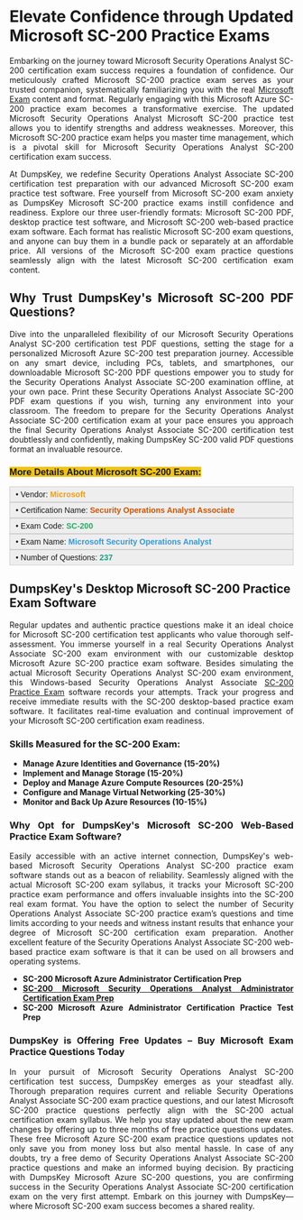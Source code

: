 <h1 style="text-align: justify;"><strong>Elevate Confidence through Updated Microsoft SC-200 Practice Exams</strong></h1>

<p style="text-align: justify;">Embarking on the journey toward Microsoft Security Operations Analyst SC-200 certification exam success requires a foundation of confidence. Our meticulously crafted Microsoft SC-200 practice exam serves as your trusted companion, systematically familiarizing you with the real <a href="https://www.dumpskey.com/how-to-pass-microsoft-certification-exam">Microsoft Exam</a> content and format. Regularly engaging with this Microsoft Azure SC-200 practice exam becomes a transformative exercise. The updated Microsoft Security Operations Analyst Microsoft SC-200 practice test allows you to identify strengths and address weaknesses. Moreover, this Microsoft SC-200 practice exam helps you master time management, which is a pivotal skill for Microsoft Security Operations Analyst SC-200 certification exam success.</p>

<p style="text-align: justify;">At DumpsKey, we redefine Security Operations Analyst Associate SC-200 certification test preparation with our advanced Microsoft SC-200 exam practice test software. Free yourself from Microsoft SC-200 exam anxiety as DumpsKey Microsoft SC-200 practice exams instill confidence and readiness. Explore our three user-friendly formats: Microsoft SC-200 PDF, desktop practice test software, and Microsoft SC-200 web-based practice exam software. Each format has realistic Microsoft SC-200 exam questions, and anyone can buy them in a bundle pack or separately at an affordable price. All versions of the Microsoft SC-200 exam practice questions seamlessly align with the latest Microsoft SC-200 certification exam content.</p>

<h2 style="text-align: justify;"><strong>Why Trust DumpsKey's Microsoft SC-200</strong> <strong>PDF Questions?</strong></h2>

<p style="text-align: justify;">Dive into the unparalleled flexibility of our Microsoft Security Operations Analyst SC-200 certification test PDF questions, setting the stage for a personalized Microsoft Azure SC-200 test preparation journey. Accessible on any smart device, including PCs, tablets, and smartphones, our downloadable Microsoft SC-200 PDF questions empower you to study for the Security Operations Analyst Associate SC-200 examination offline, at your own pace. Print these Security Operations Analyst Associate SC-200 PDF exam questions if you wish, turning any environment into your classroom. The freedom to prepare for the Security Operations Analyst Associate SC-200 certification exam at your pace ensures you approach the final Security Operations Analyst Associate SC-200 certification test doubtlessly and confidently, making DumpsKey SC-200 valid PDF questions format an invaluable resource.</p>

<h3 style="text-align: justify;"><strong><span style="font-family:Verdana,Geneva,sans-serif;"><span style="background-color:#f1c40f;">More Details About Microsoft SC-200 Exam:</span></span></strong></h3>

<div style="background: rgb(238, 238, 238); border: 1px solid rgb(204, 204, 204); padding: 5px 10px; text-align: justify;"><span style="font-size:14px;"><span style="font-family:Verdana,Geneva,sans-serif;">• Vendor: <span style="color:#f39c12;"><strong>Microsoft </strong></span></span></span></div>

<div style="background: rgb(238, 238, 238); border: 1px solid rgb(204, 204, 204); padding: 5px 10px; text-align: justify;"><span style="font-size:14px;"><span style="font-family:Verdana,Geneva,sans-serif;">• Certification Name: <span style="color:#d35400;"><strong>Security Operations Analyst Associate</strong></span></span></span></div>

<div style="background: rgb(238, 238, 238); border: 1px solid rgb(204, 204, 204); padding: 5px 10px; text-align: justify;"><span style="font-size:14px;"><span style="font-family:Verdana,Geneva,sans-serif;">• Exam Code: <strong><span style="color:#27ae60;">SC-200</span> </strong></span></span></div>

<div style="background: rgb(238, 238, 238); border: 1px solid rgb(204, 204, 204); padding: 5px 10px; text-align: justify;"><span style="font-size:14px;"><span style="font-family:Verdana,Geneva,sans-serif;">• Exam Name: <span style="color:#3498db;"><strong>Microsoft Security Operations Analyst </strong></span></span></span></div>

<div style="background: rgb(238, 238, 238); border: 1px solid rgb(204, 204, 204); padding: 5px 10px; text-align: justify;"><span style="font-size:14px;"><span style="font-family:Verdana,Geneva,sans-serif;">• Number of Questions:<span style="color:#16a085;"> </span><strong><span style="color:#16a085;">237</span> </strong></span></span></div>

<h2><strong>DumpsKey's Desktop Microsoft SC-200</strong> <strong>Practice Exam Software</strong></h2>

<p style="text-align: justify;">Regular updates and authentic practice questions make it an ideal choice for Microsoft SC-200 certification test applicants who value thorough self-assessment. You immerse yourself in a real Security Operations Analyst Associate SC-200 exam environment with our customizable desktop Microsoft Azure SC-200 practice exam software. Besides simulating the actual Microsoft Security Operations Analyst SC-200 exam environment, this Windows-based Security Operations Analyst Associate <a href="https://www.dumpskey.com/microsoft/microsoft-sc-200-practice-questions">SC-200 Practice Exam</a> software records your attempts. Track your progress and receive immediate results with the SC-200 desktop-based practice exam software. It facilitates real-time evaluation and continual improvement of your Microsoft SC-200 certification exam readiness.</p>

<h3><strong>Skills Measured for the SC-200 Exam:</strong></h3>

<ul>
	<li><strong>Manage Azure Identities and Governance (15-20%)</strong></li>
	<li><strong>Implement and Manage Storage (15-20%)</strong></li>
	<li><strong>Deploy and Manage Azure Compute Resources (20-25%)</strong></li>
	<li><strong>Configure and Manage Virtual Networking (25-30%)</strong></li>
	<li><strong>Monitor and Back Up Azure Resources (10-15%)</strong></li>
</ul>

<h3 style="text-align: justify;"><strong>Why Opt for DumpsKey's Microsoft SC-200</strong> <strong>Web-Based Practice Exam Software?</strong></h3>

<p style="text-align: justify;">Easily accessible with an active internet connection, DumpsKey's web-based Microsoft Security Operations Analyst SC-200 practice exam software stands out as a beacon of reliability. Seamlessly aligned with the actual Microsoft SC-200 exam syllabus, it tracks your Microsoft SC-200 practice exam performance and offers invaluable insights into the SC-200 real exam format. You have the option to select the number of Security Operations Analyst Associate SC-200 practice exam’s questions and time limits according to your needs and witness instant results that enhance your degree of Microsoft SC-200 certification exam preparation. Another excellent feature of the Security Operations Analyst Associate SC-200 web-based practice exam software is that it can be used on all browsers and operating systems.</p>

<ul>
	<li style="text-align: justify;"><strong>SC-200 Microsoft Azure Administrator Certification Prep</strong></li>
	<li style="text-align: justify;"><a href="https://www.dumpskey.com/microsoft/sc-200-braindumps"><strong>SC-200 Microsoft Security Operations Analyst Administrator Certification Exam Prep</strong></a></li>
	<li style="text-align: justify;"><strong>SC-200 Microsoft Azure Administrator Certification Practice Test Prep</strong></li>
</ul>

<h3 style="text-align: justify;"><strong>DumpsKey is Offering Free Updates – Buy Microsoft Exam Practice Questions Today</strong></h3>

<p style="text-align: justify;">In your pursuit of Microsoft Security Operations Analyst SC-200 certification test success, DumpsKey emerges as your steadfast ally. Thorough preparation requires current and reliable Security Operations Analyst Associate SC-200 exam practice questions, and our latest Microsoft SC-200 practice questions perfectly align with the SC-200 actual certification exam syllabus. We help you stay updated about the new exam changes by offering up to three months of free practice questions updates. These free Microsoft Azure SC-200 exam practice questions updates not only save you from money loss but also mental hassle. In case of any doubts, try a free demo of Security Operations Analyst Associate SC-200 practice questions and make an informed buying decision. By practicing with DumpsKey Microsoft Azure SC-200 questions, you are confirming success in the Security Operations Analyst Associate SC-200 certification exam on the very first attempt. Embark on this journey with DumpsKey—where Microsoft SC-200 exam success becomes a shared reality.</p>
